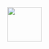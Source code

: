 <img src="[https://photos.google.com/u/1/photo/AF1QipNQ97i67gGLqfFZSnWEc7xadoKxDBD03EjU6ezQ](https://photos.app.goo.gl/SRfw9GWydg3scQCx6)https://photos.app.goo.gl/SRfw9GWydg3scQCx6" height="80" wight="80" >
